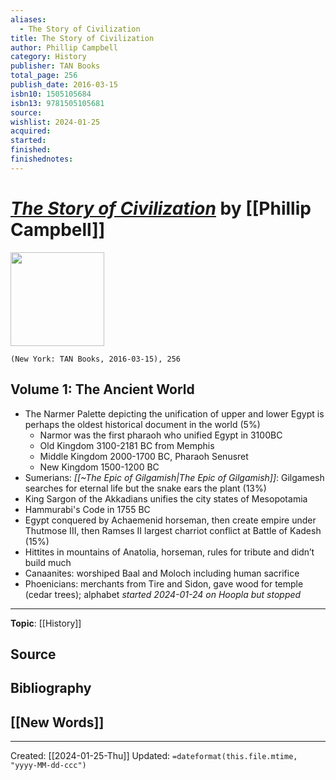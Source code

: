 ```yaml
---
aliases:
  - The Story of Civilization
title: The Story of Civilization
author: Phillip Campbell
category: History
publisher: TAN Books
total_page: 256
publish_date: 2016-03-15
isbn10: 1505105684
isbn13: 9781505105681
source: 
wishlist: 2024-01-25
acquired: 
started: 
finished: 
finishednotes:
---
```

# *[The Story of Civilization]()* by [[Phillip Campbell]]

<img src="http://books.google.com/books/content?id=8owaDQAAQBAJ&printsec=frontcover&img=1&zoom=1&edge=curl&source=gbs_api" width=150>

`(New York: TAN Books, 2016-03-15), 256`

## Volume 1: The Ancient World 
- The Narmer Palette depicting the unification of upper and lower Egypt is perhaps the oldest historical document in the world (5%)
	- Narmor was the first pharaoh who unified Egypt in 3100BC
	- Old Kingdom 3100-2181 BC from Memphis
	- Middle Kingdom 2000-1700 BC, Pharaoh Senusret
	- New Kingdom 1500-1200 BC
- Sumerians: *[[~The Epic of Gilgamish|The Epic of Gilgamish]]*: Gilgamesh searches for eternal life but the snake ears the plant (13%)
- King Sargon of the Akkadians unifies the city states of Mesopotamia
- Hammurabi's Code in 1755 BC 
- Egypt conquered by Achaemenid horseman, then create empire under Thutmose III, then Ramses II largest charriot  conflict at Battle of Kadesh (15%)
- Hittites in mountains of Anatolia, horseman, rules for tribute and didn’t build much
- Canaanites: worshiped Baal and Moloch including human sacrifice
- Phoenicians: merchants from Tire and Sidon, gave wood for temple (cedar trees); alphabet
*started 2024-01-24 on Hoopla but stopped*

--- 
**Topic**: [[History]]

**Source**
- 

**Bibliography**
- 
 
**[[New Words]]**
- 

---
Created: [[2024-01-25-Thu]]
Updated: `=dateformat(this.file.mtime, "yyyy-MM-dd-ccc")`